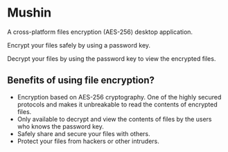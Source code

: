 # Mushin

A cross-platform files encryption (AES-256) desktop application. 

Encrypt your files safely by using a password key.

Decrypt your files by using the password key to view the encrypted files.

## Benefits of using file encryption?

* Encryption based on AES-256 cryptography. One of the highly secured protocols and makes it unbreakable to read the contents of encrypted files.
* Only available to decrypt and view the contents of files by the users who knows the password key.
* Safely share and secure your files with others.
* Protect your files from hackers or other intruders.
